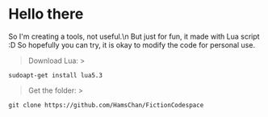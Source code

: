 # Hello there
So I'm creating a tools, not useful.\n 
But just for fun, it made with Lua script :D
So hopefully you can try, it is okay to modify the code for personal use.

> Download Lua: >
```
sudoapt-get install lua5.3
```

> Get the folder: >
```
git clone https://github.com/HamsChan/FictionCodespace
```
